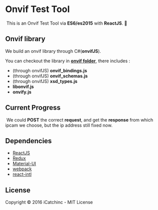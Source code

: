 # Onvif Test Tool

  This is an Onvif Test Tool via **ES6/es2015** with **ReactJS**. :movie_camera:

## Onvif library

  We build an onvif library through C#(**onvifJS**).
 
  You can checkout the library in [**onvif folder**](https://github.com/GeorgioWan/OnvifTestTool/tree/master/client/onvif), there includes :
 
 * (through onvifJS) **onvif_bindings.js**
 * (through onvifJS) **onvif_schemas.js**
 * (through onvifJS) **xsd_types.js**
 * **libonvif.js**
 * **onvify.js**
 
## Current Progress

  We could **POST** the correct **request**, and get the **response** from which ipcam we choose, but the ip address still fixed now.
 
## Dependencies

 * [ReactJS](https://facebook.github.io/react/)
 * [Redux](http://redux.js.org/)
 * [Material-UI](http://www.material-ui.com/)
 * [webpack](https://webpack.github.io/)
 * [react-intl](https://github.com/yahoo/react-intl)
 
## License

 Copyright © 2016 iCatchinc - MIT License
